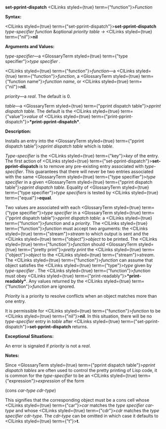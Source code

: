 **set-pprint-dispatch** <ClLinks styled={true} term={"function"}><i>Function</i></ClLinks> 



**Syntax:** 



<ClLinks styled={true} term={"set-pprint-dispatch"}><b>set-pprint-dispatch</b></ClLinks> *type-specifier function* &amp;optional *priority table →* <ClLinks styled={true} term={"nil"}><b>nil</b></ClLinks> 



**Arguments and Values:** 



*type-specifier*—a <GlossaryTerm styled={true} term={"type specifier"}><i>type specifier</i></GlossaryTerm> . 



<ClLinks styled={true} term={"function"}><i>function</i></ClLinks>—a <ClLinks styled={true} term={"function"}><i>function</i></ClLinks>, a <GlossaryTerm styled={true} term={"function name"}><i>function name</i></GlossaryTerm>, or <ClLinks styled={true} term={"nil"}><b>nil</b></ClLinks>. 



*priority*—a *real*. The default is 0. 



*table*—a <GlossaryTerm styled={true} term={"pprint dispatch table"}><i>pprint dispatch table</i></GlossaryTerm>. The default is the <ClLinks styled={true} term={"value"}><i>value</i></ClLinks> of <ClLinks styled={true} term={"print-pprint-dispatch"}><b>\*print-pprint-dispatch\*</b></ClLinks>. 



 



 



**Description:** 



Installs an entry into the <GlossaryTerm styled={true} term={"pprint dispatch table"}><i>pprint dispatch table</i></GlossaryTerm> which is *table*. 



*Type-specifier* is the <ClLinks styled={true} term={"key"}><i>key</i></ClLinks> of the entry. The first action of <ClLinks styled={true} term={"set-pprint-dispatch"}><b>set-pprint-dispatch</b></ClLinks> is to remove any pre-existing entry associated with *type-specifier*. This guarantees that there will never be two entries associated with the same <GlossaryTerm styled={true} term={"type specifier"}><i>type specifier</i></GlossaryTerm> in a given <GlossaryTerm styled={true} term={"pprint dispatch table"}><i>pprint dispatch table</i></GlossaryTerm>. Equality of <GlossaryTerm styled={true} term={"type specifier"}><i>type specifiers</i></GlossaryTerm> is tested by <ClLinks styled={true} term={"equal"}><b>equal</b></ClLinks>. 



Two values are associated with each <GlossaryTerm styled={true} term={"type specifier"}><i>type specifier</i></GlossaryTerm> in a <GlossaryTerm styled={true} term={"pprint dispatch table"}><i>pprint dispatch table</i></GlossaryTerm>: a <ClLinks styled={true} term={"function"}><i>function</i></ClLinks> and a *priority*. The <ClLinks styled={true} term={"function"}><i>function</i></ClLinks> must accept two arguments: the <ClLinks styled={true} term={"stream"}><i>stream</i></ClLinks> to which output is sent and the <ClLinks styled={true} term={"object"}><i>object</i></ClLinks> to be printed. The <ClLinks styled={true} term={"function"}><i>function</i></ClLinks> should <GlossaryTerm styled={true} term={"pretty print"}><i>pretty print</i></GlossaryTerm> the <ClLinks styled={true} term={"object"}><i>object</i></ClLinks> to the <ClLinks styled={true} term={"stream"}><i>stream</i></ClLinks>. The <ClLinks styled={true} term={"function"}><i>function</i></ClLinks> can assume that object satisfies the <ClLinks styled={true} term={"type"}><i>type</i></ClLinks> given by *type-specifier* . The <ClLinks styled={true} term={"function"}><i>function</i></ClLinks> must obey <ClLinks styled={true} term={"print-readably"}><b>\*print-readably\*</b></ClLinks>. Any values returned by the <ClLinks styled={true} term={"function"}><i>function</i></ClLinks> are ignored. 



*Priority* is a priority to resolve conflicts when an object matches more than one entry. 



It is permissible for <ClLinks styled={true} term={"function"}><i>function</i></ClLinks> to be <ClLinks styled={true} term={"nil"}><b>nil</b></ClLinks>. In this situation, there will be no *type-specifier* entry in *table* after <ClLinks styled={true} term={"set-pprint-dispatch"}><b>set-pprint-dispatch</b></ClLinks> returns. 



**Exceptional Situations:** 



An error is signaled if *priority* is not a *real*. 



**Notes:** 



Since <GlossaryTerm styled={true} term={"pprint dispatch table"}><i>pprint dispatch tables</i></GlossaryTerm> are often used to control the pretty printing of Lisp code, it is common for the *type-specifier* to be an <ClLinks styled={true} term={"expression"}><i>expression</i></ClLinks> of the form 



(cons *car-type cdr-type*) 



This signifies that the corresponding object must be a cons cell whose <ClLinks styled={true} term={"car"}><i>car</i></ClLinks> matches the *type specifier car-type* and whose <ClLinks styled={true} term={"cdr"}><i>cdr</i></ClLinks> matches the *type specifier cdr-type*. The *cdr-type* can be omitted in which case it defaults to <ClLinks styled={true} term={"t"}><b>t</b></ClLinks>. 



